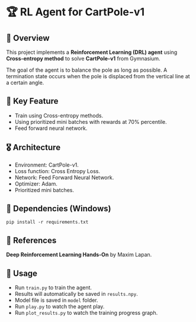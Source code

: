 # 🏆 RL Agent for CartPole-v1

## 🎯 Overview
This project implements a **Reinforcement Learning (DRL) agent** using **Cross-entropy method** to solve **CartPole-v1** from Gymnasium.

The goal of the agent is to balance the pole as long as possible. A termination state occurs when the pole is displaced from the vertical line at a certain angle.

## 🚀 Key Feature
- Train using Cross-entropy methods.
- Using prioritized mini batches with rewards at 70% percentile.
- Feed forward neural network.

## 🎖️ Architecture
- Environment: CartPole-v1.
- Loss function: Cross Entropy Loss.
- Network: Feed Forward Neural Network.
- Optimizer: Adam.
- Prioritized mini batches.

## 🌹 Dependencies (Windows)
```bash=
pip install -r requirements.txt
```

## 🐼 References
**Deep Reinforcement Learning Hands-On** by Maxim Lapan.

## 🐧 Usage
- Run `train.py` to train the agent.
- Results will automatically be saved in `results.npy`.
- Model file is saved in `model` folder.
- Run `play.py` to watch the agent play.
- Run `plot_results.py` to watch the training progress graph.
